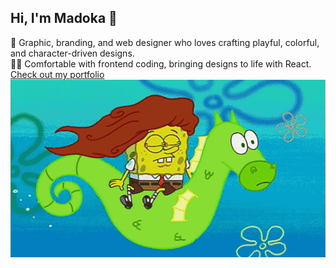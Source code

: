 ## Hi, I'm Madoka 👋
🎨 Graphic, branding, and web designer who loves crafting playful, colorful, and character-driven designs.<br>
👩‍💻 Comfortable with frontend coding, bringing designs to life with React.<br>
[Check out my portfolio](https://www.workwithmadoka.com/)
![](bob.gif)

<!--
**ohmaruko/ohmaruko** is a ✨ _special_ ✨ repository because its `README.md` (this file) appears on your GitHub profile.

Here are some ideas to get you started:

- 🔭 I’m currently working on ...
- 🌱 I’m currently learning ...
- 👯 I’m looking to collaborate on ...
- 🤔 I’m looking for help with ...
- 💬 Ask me about ...
- 📫 How to reach me: ...
- 😄 Pronouns: ...
- ⚡ Fun fact: ...
-->